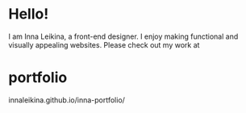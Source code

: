 # Hello!
I am Inna Leikina, a front-end designer. I enjoy making functional and visually appealing websites. Please check out my work at

# portfolio
innaleikina.github.io/inna-portfolio/
